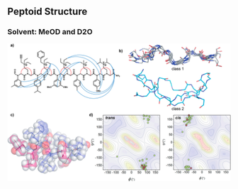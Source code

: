 ## Peptoid Structure

### Solvent: MeOD and D2O 

![Sample Image](./image.jpeg "19AF1-10-A Structure")

